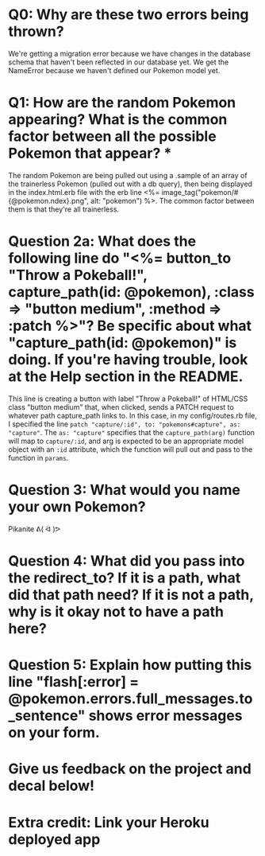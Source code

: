 # Q0: Why are these two errors being thrown?

We're getting a migration error because we have changes in the database schema that haven't been reflected in our database yet.
We get the NameError because we haven't defined our Pokemon model yet.

# Q1: How are the random Pokemon appearing? What is the common factor between all the possible Pokemon that appear? *

The random Pokemon are being pulled out using a .sample of an array of the trainerless Pokemon (pulled out with a db query), then being displayed in the index.html.erb file with the erb line <%= image_tag("pokemon/#{@pokemon.ndex}.png", alt: "pokemon") %>.
The common factor between them is that they're all trainerless.

# Question 2a: What does the following line do "<%= button_to "Throw a Pokeball!", capture_path(id: @pokemon), :class => "button medium", :method => :patch %>"? Be specific about what "capture_path(id: @pokemon)" is doing. If you're having trouble, look at the Help section in the README.

This line is creating a button with label "Throw a Pokeball!" of HTML/CSS class "button medium" that, when clicked, sends a PATCH request to whatever path capture_path links to. In this case, in my config/routes.rb file, I specified the line `patch "capture/:id", to: "pokemons#capture", as: "capture"`. The `as: "capture"` specifies that the `capture_path(arg)` function will map to `capture/:id`, and arg is expected to be an appropriate model object with an `:id` attribute, which the function will pull out and pass to the function in `params`.

# Question 3: What would you name your own Pokemon?

Pikanite ᕕ( ᐛ )ᕗ

# Question 4: What did you pass into the redirect_to? If it is a path, what did that path need? If it is not a path, why is it okay not to have a path here?

# Question 5: Explain how putting this line "flash[:error] = @pokemon.errors.full_messages.to_sentence" shows error messages on your form.

# Give us feedback on the project and decal below!

# Extra credit: Link your Heroku deployed app
